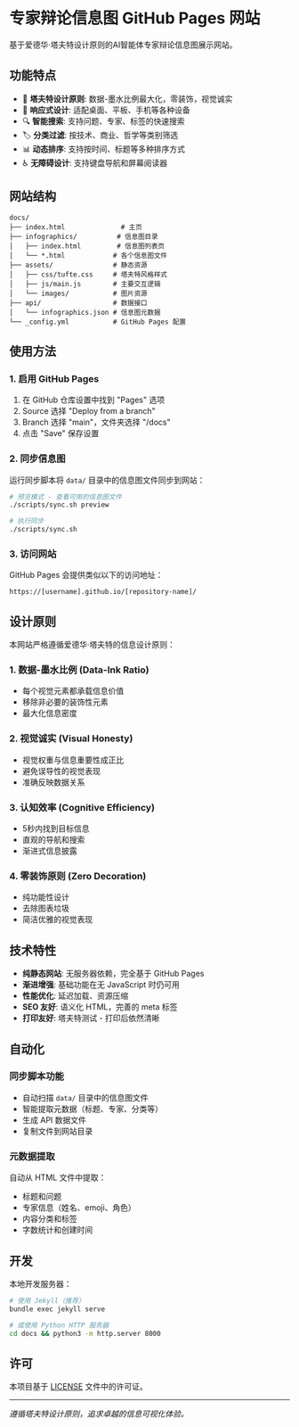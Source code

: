 # 专家辩论信息图 GitHub Pages 网站

基于爱德华·塔夫特设计原则的AI智能体专家辩论信息图展示网站。

## 功能特点

- 🎨 **塔夫特设计原则**: 数据-墨水比例最大化，零装饰，视觉诚实
- 📱 **响应式设计**: 适配桌面、平板、手机等各种设备
- 🔍 **智能搜索**: 支持问题、专家、标签的快速搜索
- 🏷️ **分类过滤**: 按技术、商业、哲学等类别筛选
- 📊 **动态排序**: 支持按时间、标题等多种排序方式
- ♿ **无障碍设计**: 支持键盘导航和屏幕阅读器

## 网站结构

```
docs/
├── index.html              # 主页
├── infographics/          # 信息图目录
│   ├── index.html         # 信息图列表页
│   └── *.html            # 各个信息图文件
├── assets/               # 静态资源
│   ├── css/tufte.css     # 塔夫特风格样式
│   ├── js/main.js        # 主要交互逻辑
│   └── images/           # 图片资源
├── api/                  # 数据接口
│   └── infographics.json # 信息图元数据
└── _config.yml           # GitHub Pages 配置
```

## 使用方法

### 1. 启用 GitHub Pages

1. 在 GitHub 仓库设置中找到 "Pages" 选项
2. Source 选择 "Deploy from a branch"
3. Branch 选择 "main"，文件夹选择 "/docs"
4. 点击 "Save" 保存设置

### 2. 同步信息图

运行同步脚本将 `data/` 目录中的信息图文件同步到网站：

```bash
# 预览模式 - 查看可用的信息图文件
./scripts/sync.sh preview

# 执行同步
./scripts/sync.sh
```

### 3. 访问网站

GitHub Pages 会提供类似以下的访问地址：

```
https://[username].github.io/[repository-name]/
```

## 设计原则

本网站严格遵循爱德华·塔夫特的信息设计原则：

### 1. 数据-墨水比例 (Data-Ink Ratio)

- 每个视觉元素都承载信息价值
- 移除非必要的装饰性元素
- 最大化信息密度

### 2. 视觉诚实 (Visual Honesty)

- 视觉权重与信息重要性成正比
- 避免误导性的视觉表现
- 准确反映数据关系

### 3. 认知效率 (Cognitive Efficiency)

- 5秒内找到目标信息
- 直观的导航和搜索
- 渐进式信息披露

### 4. 零装饰原则 (Zero Decoration)

- 纯功能性设计
- 去除图表垃圾
- 简洁优雅的视觉表现

## 技术特性

- **纯静态网站**: 无服务器依赖，完全基于 GitHub Pages
- **渐进增强**: 基础功能在无 JavaScript 时仍可用
- **性能优化**: 延迟加载、资源压缩
- **SEO 友好**: 语义化 HTML，完善的 meta 标签
- **打印友好**: 塔夫特测试 - 打印后依然清晰

## 自动化

### 同步脚本功能

- 自动扫描 `data/` 目录中的信息图文件
- 智能提取元数据（标题、专家、分类等）
- 生成 API 数据文件
- 复制文件到网站目录

### 元数据提取

自动从 HTML 文件中提取：

- 标题和问题
- 专家信息（姓名、emoji、角色）
- 内容分类和标签
- 字数统计和创建时间

## 开发

本地开发服务器：

```bash
# 使用 Jekyll（推荐）
bundle exec jekyll serve

# 或使用 Python HTTP 服务器
cd docs && python3 -m http.server 8000
```

## 许可

本项目基于 [LICENSE](../LICENSE) 文件中的许可证。

---

*遵循塔夫特设计原则，追求卓越的信息可视化体验。*
